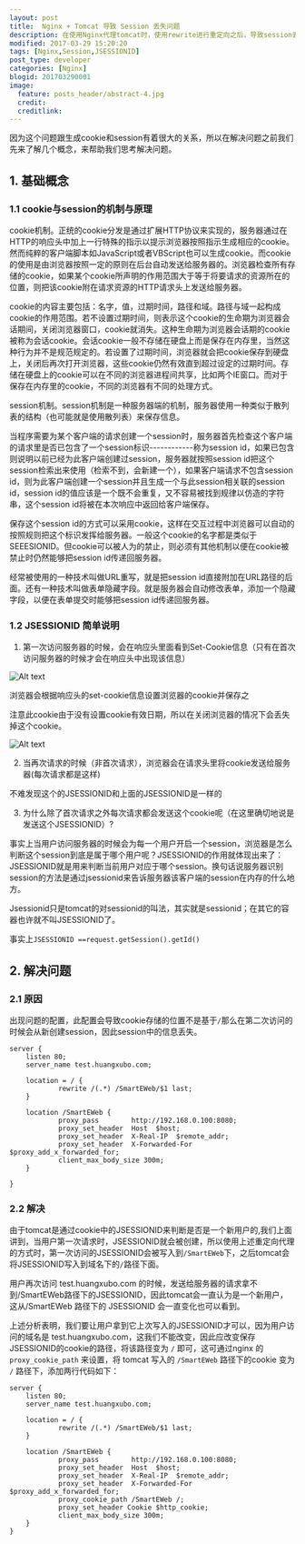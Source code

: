 ```yaml
---
layout: post
title:  Nginx + Tomcat 导致 Session 丢失问题
description: 在使用Nginx代理tomcat时，使用rewrite进行重定向之后，导致session丢失问题."
modified: 2017-03-29 15:20:20
tags: [Nginx,Session,JSESSIONID]
post_type: developer
categories: [Nginx]
blogid: 201703290001
image:
  feature: posts_header/abstract-4.jpg
  credit:
  creditlink:
---
```



因为这个问题跟生成cookie和session有着很大的关系，所以在解决问题之前我们先来了解几个概念，来帮助我们思考解决问题。

## 1. 基础概念

### 1.1 cookie与session的机制与原理      

cookie机制。正统的cookie分发是通过扩展HTTP协议来实现的，服务器通过在HTTP的响应头中加上一行特殊的指示以提示浏览器按照指示生成相应的cookie。然而纯粹的客户端脚本如JavaScript或者VBScript也可以生成cookie。而cookie的使用是由浏览器按照一定的原则在后台自动发送给服务器的。浏览器检查所有存储的cookie，如果某个cookie所声明的作用范围大于等于将要请求的资源所在的位置，则把该cookie附在请求资源的HTTP请求头上发送给服务器。

cookie的内容主要包括：名字，值，过期时间，路径和域。路径与域一起构成cookie的作用范围。若不设置过期时间，则表示这个cookie的生命期为浏览器会话期间，关闭浏览器窗口，cookie就消失。这种生命期为浏览器会话期的cookie被称为会话cookie。会话cookie一般不存储在硬盘上而是保存在内存里，当然这种行为并不是规范规定的。若设置了过期时间，浏览器就会把cookie保存到硬盘上，关闭后再次打开浏览器，这些cookie仍然有效直到超过设定的过期时间。存储在硬盘上的cookie可以在不同的浏览器进程间共享，比如两个IE窗口。而对于保存在内存里的cookie，不同的浏览器有不同的处理方式。

session机制。session机制是一种服务器端的机制，服务器使用一种类似于散列表的结构（也可能就是使用散列表）来保存信息。

当程序需要为某个客户端的请求创建一个session时，服务器首先检查这个客户端的请求里是否已包含了一个session标识------------称为session id，如果已包含则说明以前已经为此客户端创建过session，服务器就按照session id把这个session检索出来使用（检索不到，会新建一个），如果客户端请求不包含session id，则为此客户端创建一个session并且生成一个与此session相关联的session id，session id的值应该是一个既不会重复，又不容易被找到规律以仿造的字符串，这个session id将被在本次响应中返回给客户端保存。


保存这个session id的方式可以采用cookie，这样在交互过程中浏览器可以自动的按照规则把这个标识发挥给服务器。一般这个cookie的名字都是类似于SEEESIONID。但cookie可以被人为的禁止，则必须有其他机制以便在cookie被禁止时仍然能够把session id传递回服务器。


经常被使用的一种技术叫做URL重写，就是把session id直接附加在URL路径的后面。还有一种技术叫做表单隐藏字段。就是服务器会自动修改表单，添加一个隐藏字段，以便在表单提交时能够把session id传递回服务器。



### 1.2 JSESSIONID 简单说明

1) 第一次访问服务器的时候，会在响应头里面看到Set-Cookie信息（只有在首次访问服务器的时候才会在响应头中出现该信息）

![Alt text]({{site.url}}/images/posts_image/tomcat-session-jsessionid_2017_03_29_143333.jpg)


浏览器会根据响应头的set-cookie信息设置浏览器的cookie并保存之

注意此cookie由于没有设置cookie有效日期，所以在关闭浏览器的情况下会丢失掉这个cookie。

![Alt text]({{site.url}}/images/posts_image/tomcat-session-jsessionid_2017_03_29_143334.jpg)


2) 当再次请求的时候（非首次请求），浏览器会在请求头里将cookie发送给服务器(每次请求都是这样)

不难发现这个的JSESSIONID和上面的JSESSIONID是一样的


3) 为什么除了首次请求之外每次请求都会发送这个cookie呢（在这里确切地说是发送这个JSESSIONID）?

事实上当用户访问服务器的时候会为每一个用户开启一个session，浏览器是怎么判断这个session到底是属于哪个用户呢？JSESSIONID的作用就体现出来了：JSESSIONID就是用来判断当前用户对应于哪个session。换句话说服务器识别session的方法是通过jsessionid来告诉服务器该客户端的session在内存的什么地方。

Jsessionid只是tomcat的对sessionid的叫法，其实就是sessionid；在其它的容器也许就不叫JSESSIONID了。

事实上`JSESSIONID ==request.getSession().getId()`


## 2. 解决问题

### 2.1 原因

出现问题的配置，此配置会导致cookie存储的位置不是基于`/`那么在第二次访问的时候会从新创建session，因此session中的信息丢失。

```nginx
server {
	listen 80;
	server_name test.huangxubo.com;

	location = / {
			rewrite /(.*) /SmartEWeb/$1 last;
	}

	location /SmartEWeb {
			proxy_pass        http://192.168.0.100:8080;
			proxy_set_header  Host  $host;
			proxy_set_header  X-Real-IP  $remote_addr;
			proxy_set_header  X-Forwarded-For  $proxy_add_x_forwarded_for;
			client_max_body_size 300m;
	}

}
```

### 2.2 解决

由于tomcat是通过cookie中的JSESSIONID来判断是否是一个新用户的,我们上面讲到，当用户第一次请求时，JSESSIONID就会被创建，所以使用上述重定向代理的方式时，第一次访问的JSESSIONID会被写入到`/SmartEWeb`下，之后tomcat会将JSESSIONID写入到域名下的`/`路径下面。

用户再次访问 test.huangxubo.com 的时候，发送给服务器的请求拿不到/SmartEWeb路径下的JSESSIONID，因此tomcat会一直认为是一个新用户，这从/SmartEWeb 路径下的 JSESSIONID 会一直变化也可以看到。

上述分析表明，我们要让用户拿到它上次写入的JSESSIONID才可以，因为用户访问的域名是 test.huangxubo.com，这我们不能改变，因此应改变保存JSESSIONID的cookie的路径，将该路径变为 `/` 即可，这可通过nginx 的 `proxy_cookie_path` 来设置，将 tomcat 写入的 `/SmartEWeb` 路径下的cookie 变为 `/` 路径下，添加两行代码如下：

```nginx
server {
	listen 80;
	server_name test.huangxubo.com;

	location = / {
			rewrite /(.*) /SmartEWeb/$1 last;
	}

	location /SmartEWeb {
			proxy_pass        http://192.168.0.100:8080;
			proxy_set_header  Host  $host;
			proxy_set_header  X-Real-IP  $remote_addr;
			proxy_set_header  X-Forwarded-For  $proxy_add_x_forwarded_for;
			proxy_cookie_path /SmartEWeb /;
			proxy_set_header Cookie $http_cookie;
			client_max_body_size 300m;
	}
}
```
